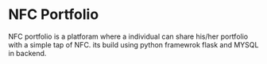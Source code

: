# NFC Portfolio
 NFC portfolio is a platforam where a individual can share his/her portfolio with a simple tap of NFC. its build using python framewrok flask and MYSQL in backend.
